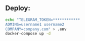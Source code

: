 

## Deploy:

```bash
echo "TELEGRAM_TOKEN=************
ADMINS=username1 username2
COMPANY=company.com" > .env
docker-compose up -d
```
